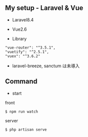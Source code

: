 
## My setup - Laravel & Vue


* Laravel8.4
* Vue2.6


* Library

```
"vue-router": "^3.5.1",
"vuetify": "^2.5.1",
"vuex": "^3.6.2"
```

* laravel-breeze, sanctum は未導入


## Command

* start

front
```
$ npm run watch
```

server
```
$ php artisan serve
```

